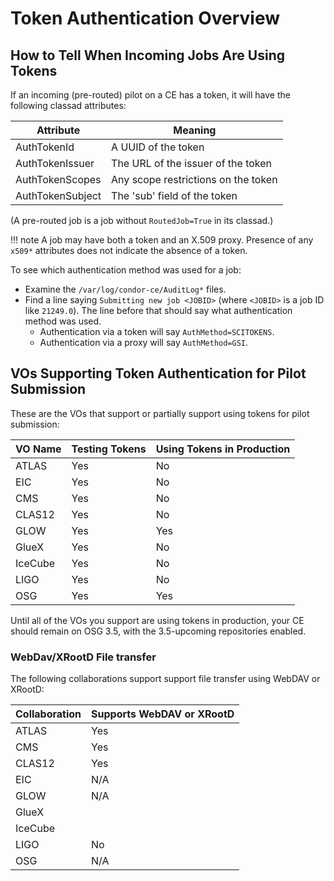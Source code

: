 Token Authentication Overview
=============================



How to Tell When Incoming Jobs Are Using Tokens
-----------------------------------------------

If an incoming (pre-routed) pilot on a CE has a token, it will have the following classad attributes:

| Attribute        | Meaning                             |
|------------------|-------------------------------------|
| AuthTokenId      | A UUID of the token                 |
| AuthTokenIssuer  | The URL of the issuer of the token  |
| AuthTokenScopes  | Any scope restrictions on the token |
| AuthTokenSubject | The 'sub' field of the token        |

(A pre-routed job is a job without `RoutedJob=True` in its classad.)

!!! note
    A job may have both a token and an X.509 proxy.
    Presence of any `x509*` attributes does not indicate the absence of a token.

To see which authentication method was used for a job:
-   Examine the `/var/log/condor-ce/AuditLog*` files.
-   Find a line saying `Submitting new job <JOBID>` (where `<JOBID>` is a job ID like `21249.0`).
    The line before that should say what authentication method was used.
    -   Authentication via a token will say `AuthMethod=SCITOKENS`.
    -   Authentication via a proxy will say `AuthMethod=GSI`.


VOs Supporting Token Authentication for Pilot Submission
--------------------------------------------------------

These are the VOs that support or partially support using tokens for pilot submission:

| VO Name | Testing Tokens | Using Tokens in Production |
|:--------|----------------|----------------------------|
| ATLAS   | Yes            | No                         |
| EIC     | Yes            | No                         |
| CMS     | Yes            | No                         |
| CLAS12  | Yes            | No                         |
| GLOW    | Yes            | Yes                        |
| GlueX   | Yes            | No                         |
| IceCube | Yes            | No                         |
| LIGO    | Yes            | No                         |
| OSG     | Yes            | Yes                        |

Until all of the VOs you support are using tokens in production, your CE should remain on OSG 3.5,
with the 3.5-upcoming repositories enabled.

### WebDav/XRootD File transfer ###

The following collaborations support support file transfer using WebDAV or XRootD:

| Collaboration | Supports WebDAV or XRootD |
|:--------------|---------------------------|
| ATLAS         | Yes                       |
| CMS           | Yes                       |
| CLAS12        | Yes                       |
| EIC           | N/A                       |
| GLOW          | N/A                       |
| GlueX         |                           |
| IceCube       |                           |
| LIGO          | No                        |
| OSG           | N/A                       |
